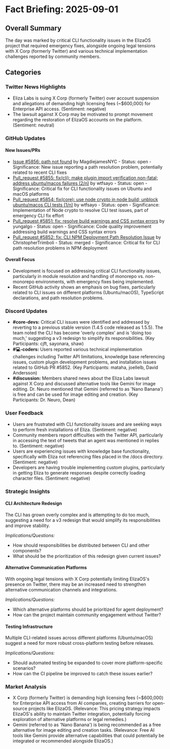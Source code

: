 # Fact Briefing: 2025-09-01

## Overall Summary
The day was marked by critical CLI functionality issues in the ElizaOS project that required emergency fixes, alongside ongoing legal tensions with X Corp (formerly Twitter) and various technical implementation challenges reported by community members.

## Categories

### Twitter News Highlights
- Eliza Labs is suing X Corp (formerly Twitter) over account suspension and allegations of demanding high licensing fees (~$600,000) for Enterprise API access. (Sentiment: negative)
- The lawsuit against X Corp may be motivated to prompt movement regarding the restoration of ElizaOS accounts on the platform. (Sentiment: neutral)

### GitHub Updates

#### New Issues/PRs
- [Issue #5856: path not found](https://github.com/elizaOS/eliza/issues/5856) by MagdiejamesNYC - Status: open - Significance: New issue reporting a path resolution problem, potentially related to recent CLI fixes
- [Pull_request #5855: fix(cli): make plugin import verification non-fatal; address ubuntu/macos failures (2/n)](https://github.com/elizaOS/eliza/pull/5855) by wtfsayo - Status: open - Significance: Critical fix for CLI functionality issues on Ubuntu and macOS platforms
- [Pull_request #5854: fix(core): use node crypto in node build; unblock ubuntu/macos CLI tests (1/n)](https://github.com/elizaOS/eliza/pull/5854) by wtfsayo - Status: open - Significance: Implementation of Node crypto to resolve CLI test issues, part of emergency CLI fix effort
- [Pull_request #5851: fix: resolve build warnings and CSS syntax errors](https://github.com/elizaOS/eliza/pull/5851) by yungalgo - Status: open - Significance: Code quality improvement addressing build warnings and CSS syntax errors
- [Pull_request #5852: fix: CLI NPM Deployment Path Resolution Issue](#) by ChristopherTrimboli - Status: merged - Significance: Critical fix for CLI path resolution problems in NPM deployment

#### Overall Focus
- Development is focused on addressing critical CLI functionality issues, particularly in module resolution and handling of monorepo vs. non-monorepo environments, with emergency fixes being implemented.
- Recent GitHub activity shows an emphasis on bug fixes, particularly related to CLI issues on different platforms (Ubuntu/macOS), TypeScript declarations, and path resolution problems.

### Discord Updates
- **#core-devs:** Critical CLI issues were identified and addressed by reverting to a previous stable version (1.4.5 code released as 1.5.5). The team noted the CLI has become 'overly complex' and is 'doing too much,' suggesting a v3 redesign to simplify its responsibilities. (Key Participants: cjft, sayonara, shaw)
- **#💻-coders:** Users reported various technical implementation challenges including Twitter API limitations, knowledge base referencing issues, custom plugin development problems, and installation issues related to GitHub PR #5852. (Key Participants: mataha, joellelb, David Andersson)
- **#discussion:** Members shared news about the Eliza Labs lawsuit against X Corp and discussed alternative tools like Gemini for image editing. Dr. Neuro mentioned that Gemini (referred to as 'Nano Banana') is free and can be used for image editing and creation. (Key Participants: Dr. Neuro, Dean)

### User Feedback
- Users are frustrated with CLI functionality issues and are seeking ways to perform fresh installations of Eliza. (Sentiment: negative)
- Community members report difficulties with the Twitter API, particularly in accessing the text of tweets that an agent was mentioned in replies to. (Sentiment: negative)
- Users are experiencing issues with knowledge base functionality, specifically with Eliza not referencing files placed in the /docs directory. (Sentiment: negative)
- Developers are having trouble implementing custom plugins, particularly in getting Eliza to generate responses despite correctly loading character files. (Sentiment: negative)

### Strategic Insights

#### CLI Architecture Redesign
The CLI has grown overly complex and is attempting to do too much, suggesting a need for a v3 redesign that would simplify its responsibilities and improve stability.

*Implications/Questions:*
  - How should responsibilities be distributed between CLI and other components?
  - What should be the prioritization of this redesign given current issues?

#### Alternative Communication Platforms
With ongoing legal tensions with X Corp potentially limiting ElizaOS's presence on Twitter, there may be an increased need to strengthen alternative communication channels and integrations.

*Implications/Questions:*
  - Which alternative platforms should be prioritized for agent deployment?
  - How can the project maintain community engagement without Twitter?

#### Testing Infrastructure
Multiple CLI-related issues across different platforms (Ubuntu/macOS) suggest a need for more robust cross-platform testing before releases.

*Implications/Questions:*
  - Should automated testing be expanded to cover more platform-specific scenarios?
  - How can the CI pipeline be improved to catch these issues earlier?

### Market Analysis
- X Corp (formerly Twitter) is demanding high licensing fees (~$600,000) for Enterprise API access from AI companies, creating barriers for open-source projects like ElizaOS. (Relevance: This pricing strategy impacts ElizaOS's ability to maintain Twitter integration, potentially forcing exploration of alternative platforms or legal remedies.)
- Gemini (referred to as 'Nano Banana') is being recommended as a free alternative for image editing and creation tasks. (Relevance: Free AI tools like Gemini provide alternative capabilities that could potentially be integrated or recommended alongside ElizaOS.)